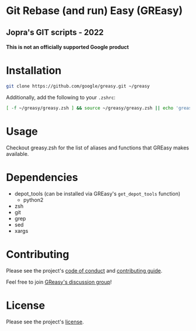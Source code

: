 # Git Rebase (and run) Easy (GREasy)
## Jopra's GIT scripts - 2022

#### This is not an officially supported Google product

# Installation

```bash
git clone https://github.com/google/greasy.git ~/greasy
```

Additionally, add the following to your `.zshrc`:
```bash
[ -f ~/greasy/greasy.zsh ] && source ~/greasy/greasy.zsh || echo 'greasy is missing'
```

# Usage

Checkout greasy.zsh for the list of aliases and functions that GREasy makes available.

# Dependencies

- depot_tools (can be installed via GREasy's `get_depot_tools` function)
  - python2
- zsh
- git
- grep
- sed
- xargs

# Contributing

Please see the project's [code of conduct](./docs/code-of-conduct.md) and [contributing guide](./docs/contributing.md).

Feel free to join [GReasy's discussion group](https://groups.google.com/g/greasy)!

# License

Please see the project's [license](./LICENSE).
